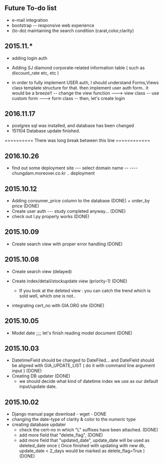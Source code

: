 ## Future To-do list

 * e-mail integration
 * bootstrap -- responsive web experience
 * (to-do) maintaining the search condition (carat,color,clarity)

## 2015.11.*

* adding login auth

* Adding SJ diamond corporate-related information table ( such as discount_rate etc, etc )

* in order to fully implement USER auth, I should understand Forms,Views class template structure for that. then implement user auth form.. it would be a breeze!!
   -- change the view function ---> view class
   -- use custom form ---> form class
   -- then, let's create login

## 2016.11.17

* postgres sql was installed, and database has been changed
* 151104 Database update finished.


========== There was long break between this line ============

## 2016.10.26 

* find out some deployment site  --- select domain name --
  ---- chungdam.moreover.co.kr .. deployment

## 2015.10.12

* Adding consumer_price column to the database (DONE) + order_by price (DONE)
* Create user auth --- study completed anyway... (DONE)
* check out l.py properly works  (DONE)

## 2015.10.09

* Create search view with proper error handling (DONE)
 
## 2015.10.08

* Create search view (delayed)

* Create index/detail/stockupdate view  (priority-1) (DONE)
   - If you look at the deleted view : you can catch the trend which is sold well, which one is not..

* integrating cert_no with GIA.ORG site (DONE)

## 2015.10.05

* Model date ;;;; let's finish reading model document (DONE)

## 2015.10.03

 * DatetimeField should be changed to DateFiled... and DateField should be aligned with GIA_UPDATE_LIST ( do it with command line argument input ) (DONE)
 * Creating DB updater (DONE)
    - we should decide what kind of datetime index we use as our default input/update date. 

## 2015.10.02

* Django manual page download - wget - DONE
* changing the date-type of clarity & color to the *numeric* type
* creating database updater
   - check the cert-no in which "L" suffixes have been attached. (DONE)
   - add more field that "delete_flag",   (DONE)
   - add more field that "updated_date", update_date will be used as deleted_date once   ( Once finished with updating with new db, update_date < 2_days would be marked as delete_flag=True )  (DONE)
